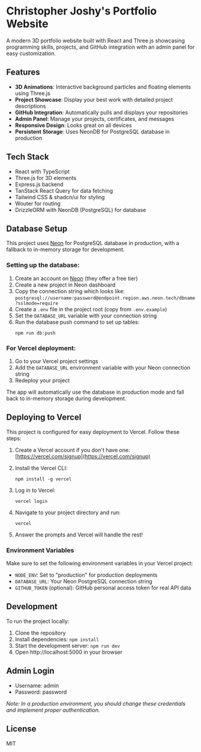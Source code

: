 # Christopher Joshy's Portfolio Website

A modern 3D portfolio website built with React and Three.js showcasing programming skills, projects, and GitHub integration with an admin panel for easy customization.

## Features

- **3D Animations**: Interactive background particles and floating elements using Three.js
- **Project Showcase**: Display your best work with detailed project descriptions
- **GitHub Integration**: Automatically pulls and displays your repositories
- **Admin Panel**: Manage your projects, certificates, and messages
- **Responsive Design**: Looks great on all devices
- **Persistent Storage**: Uses NeonDB for PostgreSQL database in production

## Tech Stack

- React with TypeScript
- Three.js for 3D elements
- Express.js backend
- TanStack React Query for data fetching
- Tailwind CSS & shadcn/ui for styling
- Wouter for routing
- DrizzleORM with NeonDB (PostgreSQL) for database

## Database Setup

This project uses [Neon](https://neon.tech) for PostgreSQL database in production, with a fallback to in-memory storage for development.

### Setting up the database:

1. Create an account on [Neon](https://neon.tech) (they offer a free tier)
2. Create a new project in Neon dashboard
3. Copy the connection string which looks like: `postgresql://username:password@endpoint.region.aws.neon.tech/dbname?sslmode=require`
4. Create a `.env` file in the project root (copy from `.env.example`)
5. Set the `DATABASE_URL` variable with your connection string
6. Run the database push command to set up tables:
   ```
   npm run db:push
   ```

### For Vercel deployment:

1. Go to your Vercel project settings
2. Add the `DATABASE_URL` environment variable with your Neon connection string
3. Redeploy your project

The app will automatically use the database in production mode and fall back to in-memory storage during development.

## Deploying to Vercel

This project is configured for easy deployment to Vercel. Follow these steps:

1. Create a Vercel account if you don't have one: [https://vercel.com/signup](https://vercel.com/signup)

2. Install the Vercel CLI:
   ```
   npm install -g vercel
   ```

3. Log in to Vercel:
   ```
   vercel login
   ```

4. Navigate to your project directory and run:
   ```
   vercel
   ```

5. Answer the prompts and Vercel will handle the rest!

### Environment Variables

Make sure to set the following environment variables in your Vercel project:

- `NODE_ENV`: Set to "production" for production deployments
- `DATABASE_URL`: Your Neon PostgreSQL connection string
- `GITHUB_TOKEN` (optional): GitHub personal access token for real API data

## Development

To run the project locally:

1. Clone the repository
2. Install dependencies: `npm install`
3. Start the development server: `npm run dev`
4. Open http://localhost:5000 in your browser

## Admin Login

- Username: admin
- Password: password

*Note: In a production environment, you should change these credentials and implement proper authentication.*

## License

MIT